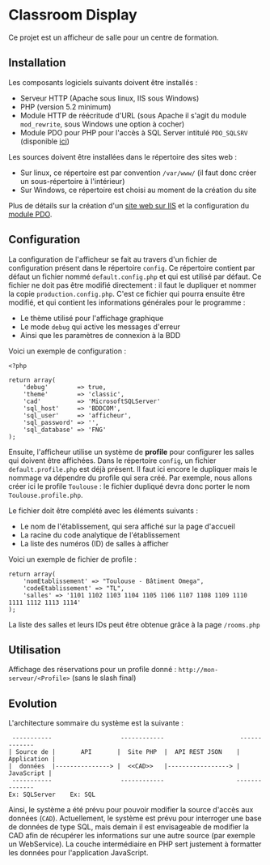 # Classroom Display

Ce projet est un afficheur de salle pour un centre de formation.

## Installation

Les composants logiciels suivants doivent être installés :
- Serveur HTTP (Apache sous linux, IIS sous Windows)
- PHP (version 5.2 minimum)
- Module HTTP de réécritude d'URL (sous Apache il s'agit du module `mod_rewrite`, sous Windows une option à cocher)
- Module PDO pour PHP pour l'accès à SQL Server intitulé `PDO_SQLSRV` (disponible [ici](https://www.microsoft.com/en-us/download/details.aspx?id=20098))

Les sources doivent être installées dans le répertoire des sites web :
- Sur linux, ce répertoire est par convention `/var/www/` (il faut donc créer un sous-répertoire à l'intérieur)
- Sur Windows, ce répertoire est choisi au moment de la création du site

Plus de détails sur la création d'un [site web sur IIS](https://msdn.microsoft.com/fr-fr/library/bb763173(v=vs.100).aspx) et la configuration du [module PDO](https://www.vulgarisation-informatique.com/pdo-php-mssql.php).

## Configuration

La configuration de l'afficheur se fait au travers d'un fichier de configuration présent dans le répertoire `config`. Ce répertoire contient par défaut un fichier nommé `default.config.php` et qui est utilisé par défaut. Ce fichier ne doit pas être modifié directement : il faut le dupliquer et nommer la copie `production.config.php`. C'est ce fichier qui pourra ensuite être modifié, et qui contient les informations générales pour le programme :
- Le thème utilisé pour l'affichage graphique
- Le mode `debug` qui active les messages d'erreur
- Ainsi que les paramètres de connexion à la BDD

Voici un exemple de configuration :
```
<?php

return array(
    'debug'        => true,
    'theme'        => 'classic',
    'cad'          => 'MicrosoftSQLServer'
    'sql_host'     => 'BDDCOM',
    'sql_user'     => 'afficheur',
    'sql_password' => '',
    'sql_database' => 'FNG'
);
```

Ensuite, l'afficheur utilise un système de **profile** pour configurer les salles qui doivent être affichées. Dans le répertoire `config`, un fichier `default.profile.php` est déjà présent. Il faut ici encore le dupliquer mais le nommage va dépendre du profile qui sera créé. Par exemple, nous allons créer ici le profile `Toulouse` : le fichier dupliqué devra donc porter le nom `Toulouse.profile.php`.

Le fichier doit être complété avec les éléments suivants :
- Le nom de l'établissement, qui sera affiché sur la page d'accueil
- La racine du code analytique de l'établissement
- La liste des numéros (ID) de salles à afficher

Voici un exemple de fichier de profile :

```
return array(
    'nomEtablissement' => "Toulouse - Bâtiment Omega",
    'codeEtablissement' => "TL",
    'salles' => '1101 1102 1103 1104 1105 1106 1107 1108 1109 1110 1111 1112 1113 1114'
);
```

La liste des salles et leurs IDs peut être obtenue grâce à la page `/rooms.php`

## Utilisation

Affichage des réservations pour un profile donné : `http://mon-serveur/<Profile>` (sans le slash final)

## Evolution

L'architecture sommaire du système est la suivante :

```
 -----------                   ------------                     -------------
| Source de |       API       |  Site PHP  |  API REST JSON    | Application |
|  données  |---------------> |  <<CAD>>   |-----------------> |  JavaScript |
 -----------                   ------------                    --------------
Ex: SQLServer    Ex: SQL
```

Ainsi, le système a été prévu pour pouvoir modifier la source d'accès aux données (`CAD`). Actuellement, le système est prévu
pour interroger une base de données de type SQL, mais demain il est envisageable de modifier la CAD afin de récupérer les
informations sur une autre source (par exemple un WebService). La couche intermédiaire en PHP sert justement à formatter les
données pour l'application JavaScript.